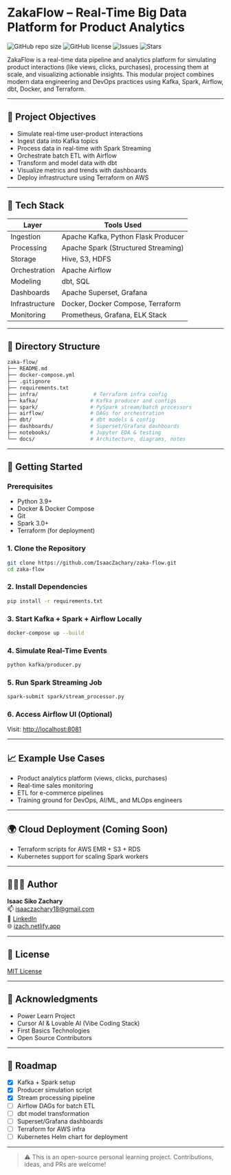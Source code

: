 # ZakaFlow – Real-Time Big Data Platform for Product Analytics

![GitHub repo size](https://img.shields.io/github/repo-size/IsaacZachary/zaka-flow)
![GitHub license](https://img.shields.io/github/license/IsaacZachary/zaka-flow)
![Issues](https://img.shields.io/github/issues/IsaacZachary/zaka-flow)
![Stars](https://img.shields.io/github/stars/IsaacZachary/zaka-flow?style=social)

ZakaFlow is a real-time data pipeline and analytics platform for simulating product interactions (like views, clicks, purchases), processing them at scale, and visualizing actionable insights. This modular project combines modern data engineering and DevOps practices using Kafka, Spark, Airflow, dbt, Docker, and Terraform.

---

## 📌 Project Objectives
- Simulate real-time user-product interactions
- Ingest data into Kafka topics
- Process data in real-time with Spark Streaming
- Orchestrate batch ETL with Airflow
- Transform and model data with dbt
- Visualize metrics and trends with dashboards
- Deploy infrastructure using Terraform on AWS

---

## 🔧 Tech Stack

| Layer        | Tools Used                                |
|--------------|---------------------------------------------|
| Ingestion    | Apache Kafka, Python Flask Producer         |
| Processing   | Apache Spark (Structured Streaming)         |
| Storage      | Hive, S3, HDFS                              |
| Orchestration| Apache Airflow                              |
| Modeling     | dbt, SQL                                    |
| Dashboards   | Apache Superset, Grafana                    |
| Infrastructure | Docker, Docker Compose, Terraform        |
| Monitoring   | Prometheus, Grafana, ELK Stack              |

---

## 🧱 Directory Structure

```bash
zaka-flow/
├── README.md
├── docker-compose.yml
├── .gitignore
├── requirements.txt
├── infra/                  # Terraform infra config
├── kafka/                 # Kafka producer and configs
├── spark/                 # PySpark stream/batch processors
├── airflow/               # DAGs for orchestration
├── dbt/                   # dbt models & config
├── dashboards/            # Superset/Grafana dashboards
├── notebooks/             # Jupyter EDA & testing
└── docs/                  # Architecture, diagrams, notes
```

---

## 🚀 Getting Started

### Prerequisites
- Python 3.9+
- Docker & Docker Compose
- Git
- Spark 3.0+
- Terraform (for deployment)

### 1. Clone the Repository
```bash
git clone https://github.com/IsaacZachary/zaka-flow.git
cd zaka-flow
```

### 2. Install Dependencies
```bash
pip install -r requirements.txt
```

### 3. Start Kafka + Spark + Airflow Locally
```bash
docker-compose up --build
```

### 4. Simulate Real-Time Events
```bash
python kafka/producer.py
```

### 5. Run Spark Streaming Job
```bash
spark-submit spark/stream_processor.py
```

### 6. Access Airflow UI (Optional)
Visit: [http://localhost:8081](http://localhost:8081)

---

## 📈 Example Use Cases
- Product analytics platform (views, clicks, purchases)
- Real-time sales monitoring
- ETL for e-commerce pipelines
- Training ground for DevOps, AI/ML, and MLOps engineers

---

## 🌍 Cloud Deployment (Coming Soon)
- Terraform scripts for AWS EMR + S3 + RDS
- Kubernetes support for scaling Spark workers

---

## 👨🏾‍💻 Author
**Isaac Siko Zachary**  
📫 [isaaczachary18@gmail.com](mailto:isaaczachary18@gmail.com)  
🔗 [LinkedIn](https://linkedin.com/in/isaaczachary)  
🌐 [izach.netlify.app](https://izach.netlify.app)

---

## 📜 License
[MIT License](LICENSE)

---

## 🙏 Acknowledgments
- Power Learn Project
- Cursor AI & Lovable AI (Vibe Coding Stack)
- First Basics Technologies
- Open Source Contributors

---

## 🏁 Roadmap
- [x] Kafka + Spark setup
- [x] Producer simulation script
- [x] Stream processing pipeline
- [ ] Airflow DAGs for batch ETL
- [ ] dbt model transformation
- [ ] Superset/Grafana dashboards
- [ ] Terraform for AWS infra
- [ ] Kubernetes Helm chart for deployment

---

> ⚠️ This is an open-source personal learning project. Contributions, ideas, and PRs are welcome!
